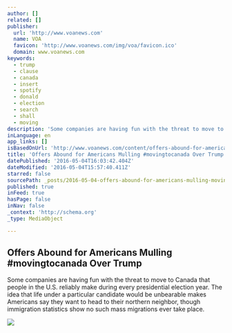 ```yaml
---
author: []
related: []
publisher:
  url: 'http://www.voanews.com'
  name: VOA
  favicon: 'http://www.voanews.com/img/voa/favicon.ico'
  domain: www.voanews.com
keywords:
  - trump
  - clause
  - canada
  - insert
  - spotify
  - donald
  - election
  - search
  - shall
  - moving
description: 'Some companies are having fun with the threat to move to Canada that people in the U.S. reliably make during every presidential election year. The idea that life under a particular candidate would be unbearable makes Americans say they want to head to their northern neighbor, though immigration statistics show no such mass migrations ever take place.'
inLanguage: en
app_links: []
isBasedOnUrl: 'http://www.voanews.com/content/offers-abound-for-americans-mulling-canada-move-over-trump/3314733.html'
title: 'Offers Abound for Americans Mulling #movingtocanada Over Trump'
datePublished: '2016-05-04T16:03:42.404Z'
dateModified: '2016-05-04T15:57:40.411Z'
starred: false
sourcePath: _posts/2016-05-04-offers-abound-for-americans-mulling-movingtocanada-over-tru.md
published: true
inFeed: true
hasPage: false
inNav: false
_context: 'http://schema.org'
_type: MediaObject

---
```

<article style=""><h1>Offers Abound for Americans Mulling #movingtocanada Over Trump</h1><p>Some companies are having fun with the threat to move to Canada that people in the U.S. reliably make during every presidential election year. The idea that life under a particular candidate would be unbearable makes Americans say they want to head to their northern neighbor, though immigration statistics show no such mass migrations ever take place.</p><img src="http://gdb.voanews.com/FBEB3B96-C954-4E1F-8F5F-A6D7A487BFDC_cx0_cy7_cw0_mw1024_mh1024_s.jpg" /></article>